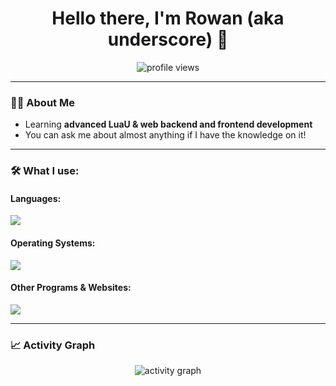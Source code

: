 <h1 align="center">Hello there, I'm Rowan (aka underscore) 👋</h1>
<p align="center">
  <img src="https://komarev.com/ghpvc/?username=underscore-lol&label=Profile%20Views&color=0e75b6&style=flat" alt="profile views" />
</p>

---

### 👨‍💻 About Me
- Learning **advanced LuaU & web backend and frontend development**
- You can ask me about almost anything if I have the knowledge on it!

---

### 🛠️ What I use:
#### Languages:
<p>
  <img src="https://skillicons.dev/icons?i=bash,css,cpp,discordjs,html,java,js,lua,nodejs,php,typescript" />
</p>

#### Operating Systems:
<p>
  <img src="https://skillicons.dev/icons?i=linux,arch,bsd,debian,fedora,raspberrypi,ubuntu,mint,windows" />
</p>

#### Other Programs & Websites:
<p>
  <img src="https://skillicons.dev/icons?i=cloudflare,discord,docker,firebase,git,github,powershell,robloxstudio,vscode" />
</p>

---

### 📈 Activity Graph
<p align="center">
  <img src="https://github-readme-activity-graph.vercel.app/graph?username=underscore-lol&bg_color=0d1117&color=79fe96&line=79fe96&point=ffffff&area=true&hide_border=true" alt="activity graph"/>
</p>

